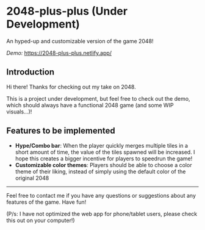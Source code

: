 # 2048-plus-plus (Under Development)
An hyped-up and customizable version of the game 2048!

_Demo:_ https://2048-plus-plus.netlify.app/

## Introduction
Hi there! Thanks for checking out my take on 2048. 

This is a project under development, but feel free to check out the demo, which should always have a functional 2048 game (and some WIP visuals...)!

## Features to be implemented
- **Hype/Combo bar**: When the player quickly merges multiple tiles in a short amount of time, the value of the tiles spawned will be increased. I hope this creates a bigger incentive for players to speedrun the game!
- **Customizable color themes**: Players should be able to choose a color theme of their liking, instead of simply using the default color of the original 2048

---

Feel free to contact me if you have any questions or suggestions about any features of the game. Have fun!

(P/s: I have not optimized the web app for phone/tablet users, please check this out on your computer!)
